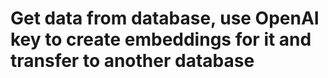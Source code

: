 # Get data from database, use OpenAI key to create embeddings for it and transfer to another database